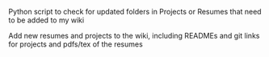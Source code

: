 Python script to check for updated folders in Projects or Resumes that need to be added to my wiki

Add new resumes and projects to the wiki, including READMEs and git links for projects and pdfs/tex of the resumes
